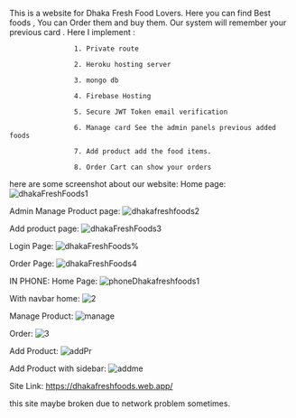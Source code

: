 This is a website for Dhaka Fresh Food Lovers. Here you can find Best foods , You can Order them and buy them. Our system will remember your previous card .
 Here I implement : 
                    
                    1. Private route 
 
                    2. Heroku hosting server 
                    
                    3. mongo db
                    
                    4. Firebase Hosting
                    
                    5. Secure JWT Token email verification
                    
                    6. Manage card See the admin panels previous added foods
                    
                    7. Add product add the food items.
                   
                    8. Order Cart can show your orders
here are some screenshot about our website:
Home page:
![dhakaFreshFoods1](https://user-images.githubusercontent.com/62563474/114219058-04cdcf00-998c-11eb-9d5b-b12f582bf9bd.jpg)

Admin Manage Product page:
![dhakafreshfoods2](https://user-images.githubusercontent.com/62563474/114219276-43fc2000-998c-11eb-91b7-3b4c18d7d61c.jpg)

Add product page:
![dhakaFreshFoods3](https://user-images.githubusercontent.com/62563474/114219464-81f94400-998c-11eb-940c-3b164c558da0.jpg)

Login Page:
![dhakaFreshFoods%](https://user-images.githubusercontent.com/62563474/114219627-bb31b400-998c-11eb-8b06-42ee57d5ac53.jpg)

Order Page:
![dhakaFreshFoods4](https://user-images.githubusercontent.com/62563474/114219478-845b9e00-998c-11eb-8f84-804358100835.jpg)


IN PHONE:
Home Page:
![phoneDhakafreshfoods1](https://user-images.githubusercontent.com/62563474/114220354-b4577100-998d-11eb-8deb-d7e08957a39b.jpg)

With navbar home:
![2](https://user-images.githubusercontent.com/62563474/114220356-b5889e00-998d-11eb-957a-f65615335407.jpg)

Manage Product:
![manage](https://user-images.githubusercontent.com/62563474/114220650-14e6ae00-998e-11eb-8358-1caa5d4f169d.jpg)

Order:
![3](https://user-images.githubusercontent.com/62563474/114220359-b7526180-998d-11eb-9ea4-cf04fe3aea43.jpg)


Add Product:
![addPr](https://user-images.githubusercontent.com/62563474/114220657-17e19e80-998e-11eb-83b6-f2d9da1de2cb.jpg)

Add Product with sidebar:
![addme](https://user-images.githubusercontent.com/62563474/114220668-19ab6200-998e-11eb-9b37-e3d93211fcd3.jpg)






Site Link:
https://dhakafreshfoods.web.app/

this site maybe broken due to network problem sometimes.
